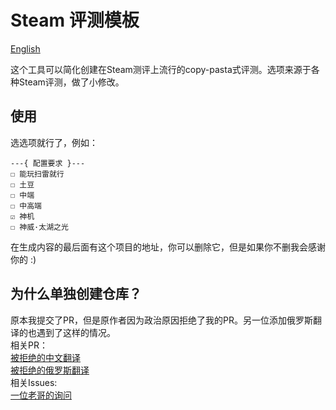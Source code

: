 # Steam 评测模板

[English](./README_EN.md)

这个工具可以简化创建在Steam测评上流行的copy-pasta式评测。选项来源于各种Steam评测，做了小修改。

## 使用

选选项就行了，例如：

```plaintext
---{ 配置要求 }---
☐ 能玩扫雷就行
☐ 土豆
☐ 中端
☐ 中高端
☑ 神机
☐ 神威·太湖之光
```

在生成内容的最后面有这个项目的地址，你可以删除它，但是如果你不删我会感谢你的 :)

## 为什么单独创建仓库？

原本我提交了PR，但是原作者因为政治原因拒绝了我的PR。另一位添加俄罗斯翻译的也遇到了这样的情况。  
相关PR：  
[被拒绝的中文翻译](https://github.com/VojtaStruhar/steam-review-template/pull/22)  
[被拒绝的俄罗斯翻译](https://github.com/VojtaStruhar/steam-review-template/pull/26)  
相关Issues:  
[一位老哥的询问](https://github.com/VojtaStruhar/steam-review-template/issues/25)
